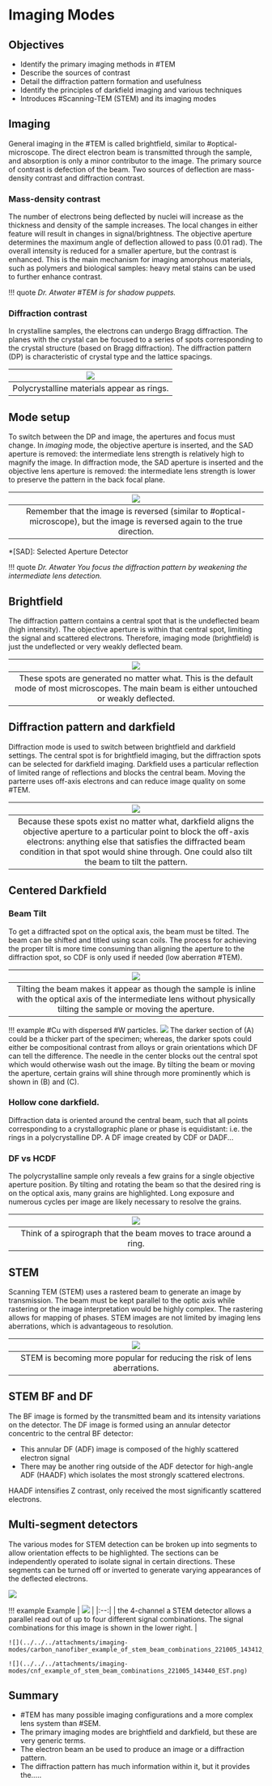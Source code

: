 <!-- 20221005T09:34 -->
# Imaging Modes
## Objectives
- Identify the primary imaging methods in #TEM
- Describe the sources of contrast
- Detail the diffraction pattern formation and usefulness
- Identify the principles of darkfield imaging and various techniques
- Introduces #Scanning-TEM (STEM) and its imaging modes

## Imaging
General imaging in the #TEM is called brightfield, similar to #optical-microscope.
The direct electron beam is transmitted through the sample, and absorption is only a minor contributor to the image.
The primary source of contrast is defection of the beam.
Two sources of deflection are mass-density contrast and diffraction contrast.

### Mass-density contrast
The number of electrons being deflected by nuclei will increase as the thickness and density of the sample increases.
The local changes in either feature will result in changes in signal/brightness.
The objective aperture determines the maximum angle of deflection allowed to pass (0.01 rad).
The overall intensity is reduced for a smaller aperture, but the contrast is enhanced.
This is the main mechanism for imaging amorphous materials, such as polymers and biological samples: heavy metal stains can be used to further enhance contrast.

!!! quote <cite> Dr. Atwater
    #TEM is for shadow puppets.

### Diffraction contrast
In crystalline samples, the electrons can undergo Bragg diffraction.
The planes with the crystal can be focused to a series of spots corresponding to  the crystal structure (based on Bragg diffraction).
The diffraction pattern (DP) is characteristic of crystal type and the lattice spacings.

| ![](../../../attachments/imaging-modes/diffraction_contrast_221005_140203_EST.png) |
|:--:|
| Polycrystalline materials appear as rings. |

## Mode setup
To switch between the DP and image, the apertures and focus must change.
In _imaging_ mode, the objective aperture is inserted, and the SAD aperture is removed: the intermediate lens strength is relatively high to magnify the image.
In diffraction mode, the SAD aperture is inserted and the objective lens aperture is removed: the intermediate lens strength is lower to preserve the pattern in the back focal plane.

| ![](../../../attachments/imaging-modes/tem_mode_setup_221005_140508_EST.png) |
|:--:|
| Remember that the image is reversed (similar to #optical-microscope), but the image is reversed again to the true direction. |

*[SAD]: Selected Aperture Detector

!!! quote <cite> Dr. Atwater
    You focus the diffraction pattern by weakening the intermediate lens detection.

## Brightfield
The diffraction pattern contains a central spot that is the undeflected beam (high intensity).
The objective aperture is within that central spot, limiting the signal and scattered electrons.
Therefore, imaging mode (brightfield) is just the undeflected or very weakly deflected beam.

| ![](../../../attachments/imaging-modes/brightfield_imaging_221005_140908_EST.png) |
|:--:|
| These spots are generated no matter what. This is the default mode of most microscopes. The main beam is either untouched or weakly deflected. |

## Diffraction pattern and darkfield
Diffraction mode is used to switch between brightfield and darkfield settings.
The central spot is for brightfield imaging, but the diffraction spots can be selected for darkfield imaging.
Darkfield uses a particular reflection of limited range of reflections and blocks the central beam.
Moving the parterre uses off-axis electrons and can reduce image quality on some #TEM.

| ![](../../../attachments/imaging-modes/diffraction_pattern_and_darkfield._221005_141240_EST.png) |
|:--:|
| Because these spots exist no matter what, darkfield aligns the objective aperture to a particular point to block the off-axis electrons: anything else that satisfies the diffracted beam condition in that spot would shine through. One could also tilt the beam to tilt the pattern. |

## Centered Darkfield
### Beam Tilt
To get a diffracted spot on the optical axis, the beam must be tilted.
The beam can be shifted and titled using scan coils.
The process for achieving the proper tilt is more time consuming than aligning the aperture to the diffraction spot, so CDF is only used if needed (low aberration #TEM).

| ![](../../../attachments/imaging-modes/centered_darkfield_beam_tilt_221005_141552_EST.png) |
|:--:|
| Tilting the beam makes it appear as though the sample is inline with the optical axis of the intermediate lens without physically tilting the sample or moving the aperture. |

!!! example #Cu with dispersed #W particles.
    ![](../../../attachments/imaging-modes/cu_with_dispersed_w_particles_examples_of_darkfield_imaging_221005_142018_EST.png)
    The darker section of (A) could be a thicker part of the specimen; whereas, the darker spots could either be compositional contrast from alloys or grain orientations which DF can tell the difference.
    The needle in the center blocks out the central spot which would otherwise wash out the image.
    By tilting the beam or moving the aperture, certain grains will shine through more prominently which is shown in (B) and (C).

### Hollow cone darkfield.
Diffraction data is oriented around the central beam, such that all points corresponding to a crystallographic plane or phase is equidistant: i.e. the rings in a polycrystalline DP.
A DF image created by CDF or DADF...

### DF vs HCDF
The polycrystalline sample only reveals a few grains for a single objective aperture position.
By tilting and rotating the beam so that the desired ring is on the optical axis, many grains are highlighted.
Long exposure and numerous cycles per image are likely necessary to resolve the grains.

| ![](../../../attachments/imaging-modes/df_vs_hcdf_221005_142319_EST.png) |
|:--:|
| Think of a spirograph that the beam moves to trace around a ring. |

## STEM
Scanning TEM (STEM) uses a rastered beam to generate an image by transmission.
The beam must be kept parallel to the optic axis while rastering or the image interpretation would be highly complex.
The rastering allows for mapping of phases.
STEM images are not limited by imaging lens aberrations, which is advantageous to resolution.

| ![](../../../attachments/imaging-modes/stem_imaging_diagram_221005_142547_EST.png) |
|:--:|
| STEM is becoming more popular for reducing the risk of lens aberrations. |

## STEM BF and DF
The BF image is formed by the transmitted beam and its intensity variations on the detector.
The DF image is formed using an annular detector concentric to the central BF detector:
- This annular DF (ADF) image is composed of the highly scattered electron signal
- There may be another ring outside of the ADF detector for high-angle ADF (HAADF) which isolates the most strongly scattered electrons.

HAADF intensifies Z contrast, only received the most significantly scattered electrons.

## Multi-segment detectors
The various modes for STEM detection can be broken up into segments to allow orientation effects to be highlighted.
The sections can be independently operated to isolate signal in certain directions.
These segments can be turned off or inverted to generate varying appearances of the deflected electrons.

![](../../../attachments/imaging-modes/multi-segment_detectors_221005_143109_EST.png)

!!! example Example
    | ![](../../../attachments/imaging-modes/viewing_nickel_oxide_nanoparticles_with_stem_beam_combinations_221005_143327_EST.png) |
    |:--:|
    | the 4-channel a STEM detector allows a parallel read out of up to four different signal combinations. The signal combinations for this image is shown in the lower right. |

    ![](../../../attachments/imaging-modes/carbon_nanofiber_example_of_stem_beam_combinations_221005_143412_EST.png)

    ![](../../../attachments/imaging-modes/cnf_example_of_stem_beam_combinations_221005_143440_EST.png)

## Summary
- #TEM has many possible imaging configurations and a more complex lens system than #SEM.
- The primary imaging modes are brightfield and darkfield, but these are very generic terms.
- The electron beam an be used to produce an image or a diffraction pattern.
- The diffraction pattern has much information within it, but it provides the.....